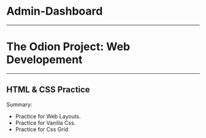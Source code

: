 # Admin-Dashboard
---
# The Odion Project: Web Developement
---

HTML & CSS Practice
---

Summary:
- Practice for Web Layouts.
- Practice for Vanilla Css.
- Practice for Css Grid
